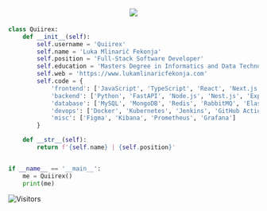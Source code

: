 <h1 align="center">
  <a href="https://git.io/typing-svg">
    <img src="https://readme-typing-svg.herokuapp.com?font=Fira+Code&duration=4000&pause=600&center=true&vCenter=true&width=435&lines=Hi+there!+%F0%9F%91%8B;Enjoy+your+stay!&size=30">
  </a>
</h1>

```python
class Quiirex:
    def __init__(self):
        self.username = 'Quiirex'
        self.name = 'Luka Mlinarič Fekonja'
        self.position = 'Full-Stack Software Developer'
        self.education = 'Masters Degree in Informatics and Data Technologies'
        self.web = 'https://www.lukamlinaricfekonja.com'
        self.code = {
            'frontend': ['JavaScript', 'TypeScript', 'React', 'Next.js', 'Vue.js', 'Angular', 'Tailwind'],
            'backend': ['Python', 'FastAPI', 'Node.js', 'Nest.js', 'Express.js', 'Java', 'Spring Boot', 'C#', '.NET Core'],
            'database': ['MySQL', 'MongoDB', 'Redis', 'RabbitMQ', 'Elasticsearch', 'PostgreSQL'],
            'devops': ['Docker', 'Kubernetes', 'Jenkins', 'GitHub Actions'],
            'misc': ['Figma', 'Kibana', 'Prometheus', 'Grafana']
        }

    def __str__(self):
        return f'{self.name} | {self.position}'


if __name__ == '__main__':
    me = Quiirex()
    print(me)
```
![Visitors](https://visitor-badge.laobi.icu/badge?page_id=Quiirex.Quiirex)
